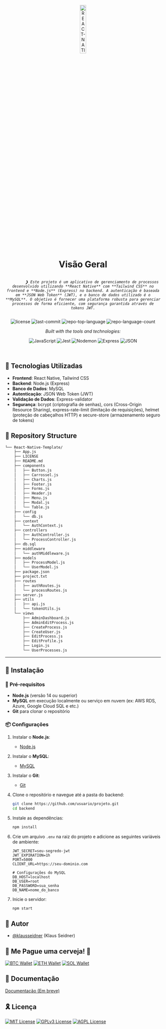 <p align="center">
  <img src="https://img.icons8.com/?size=512&id=55494&format=png" width="20%" alt="REACT-NATIVE-TEMPLATE-logo">
</p>
<p align="center">
    <h1 align="center">
        Visão Geral
    </h1>
</p>
<p align="center">
    <em>
        <code>
        ❯ Este projeto é um aplicativo de gerenciamento de processos desenvolvido utilizando **React Native** com **Tailwind CSS** no frontend e **Node.js** (Express) no backend. A autenticação é baseada em **JSON Web Token** (JWT), e o banco de dados utilizado é o **MySQL**. O objetivo é fornecer uma plataforma robusta para gerenciar processos de forma eficiente, com segurança garantida através de tokens JWT.
        </code>
    </em>
</p>
<p align="center">
	<img src="https://img.shields.io/github/license/klausseidner/React-Native-Template?style=flat&logo=opensourceinitiative&logoColor=white&color=0080ff" alt="license">
	<img src="https://img.shields.io/github/last-commit/klausseidner/React-Native-Template?style=flat&logo=git&logoColor=white&color=0080ff" alt="last-commit">
	<img src="https://img.shields.io/github/languages/top/klausseidner/React-Native-Template?style=flat&color=0080ff" alt="repo-top-language">
	<img src="https://img.shields.io/github/languages/count/klausseidner/React-Native-Template?style=flat&color=0080ff" alt="repo-language-count">
</p>
<p align="center">
		<em>Built with the tools and technologies:</em>
</p>
<p align="center">
	<img src="https://img.shields.io/badge/JavaScript-F7DF1E.svg?style=flat&logo=JavaScript&logoColor=black" alt="JavaScript">
	<img src="https://img.shields.io/badge/Jest-C21325.svg?style=flat&logo=Jest&logoColor=white" alt="Jest">
	<img src="https://img.shields.io/badge/Nodemon-76D04B.svg?style=flat&logo=Nodemon&logoColor=white" alt="Nodemon">
	<img src="https://img.shields.io/badge/Express-000000.svg?style=flat&logo=Express&logoColor=white" alt="Express">
	<img src="https://img.shields.io/badge/JSON-000000.svg?style=flat&logo=JSON&logoColor=white" alt="JSON">
</p>

<br>

## 🧩 Tecnologias Utilizadas
- **Frontend**: React Native, Tailwind CSS
- **Backend**: Node.js (Express)
- **Banco de Dados**: MySQL
- **Autenticação**: JSON Web Token (JWT)
- **Validação de Dados**: Express-validator
- **Segurança**: bcrypt (criptografia de senhas), cors (Cross-Origin Resource Sharing), express-rate-limit (limitação de requisições), helmet (proteção de cabeçalhos HTTP) e secure-store (armazenamento seguro de tokens)

## 📂 Repository Structure

```sh
└── React-Native-Template/
    ├── App.js
    ├── LICENSE
    ├── README.md
    ├── components
    │   ├── Button.js
    │   ├── Carrossel.js
    │   ├── Charts.js
    │   ├── Footer.js
    │   ├── Forms.js
    │   ├── Header.js
    │   ├── Menu.js
    │   ├── Modal.js
    │   └── Table.js
    ├── config
    │   └── db.js
    ├── context
    │   └── AuthContext.js
    ├── controllers
    │   ├── AuthController.js
    │   └── ProcessController.js
    ├── db.sql
    ├── middleware
    │   └── authMiddleware.js
    ├── models
    │   ├── ProcessModel.js
    │   └── UserModel.js
    ├── package.json
    ├── project.txt
    ├── routes
    │   ├── authRoutes.js
    │   └── processRoutes.js
    ├── server.js
    ├── utils
    │   ├── api.js
    │   └── tokenUtils.js
    └── views
        ├── AdminDashboard.js
        ├── AdminEditProcess.js
        ├── CreateProcess.js
        ├── CreateUser.js
        ├── EditProcess.js
        ├── EditProfile.js
        ├── Login.js
        └── UserProcesses.js
```

---

## 🚀 Instalação

### 🔖 Pré-requisitos
- **Node.js** (versão 14 ou superior)
- **MySQL** em execução localmente ou serviço em nuvem (ex: AWS RDS, Azure, Google Cloud SQL e etc.)
- **Git** para clonar o repositório

### 📦 Configurações
1. Instalar o **Node.js**:
   - [Node.js](https://nodejs.org/)

2. Instalar o **MySQL**:
    - [MySQL](https://www.mysql.com/)
    
3. Instalar o **Git**:
    - [Git](https://git-scm.com/)

4. Clone o repositório e navegue até a pasta do backend:
   ```bash
   git clone https://github.com/usuario/projeto.git
   cd backend

5. Instale as dependências:
    ```bash
    npm install

6. Crie um arquivo `.env` na raiz do projeto e adicione as seguintes variáveis de ambiente:
    ```env
    JWT_SECRET=seu-segredo-jwt
    JWT_EXPIRATION=1h
    PORT=5000
    CLIENT_URL=https://seu-dominio.com

    # Configurações do MySQL
    DB_HOST=localhost
    DB_USER=root
    DB_PASSWORD=sua_senha
    DB_NAME=nome_do_banco

7. Inicie o servidor:
    ```bash
    npm start

## 🤝 Autor

- [@klausseidner](https://www.github.com/klausseidner) (Klaus Seidner)

## 🍺 Me Pague uma cerveja! 🍺

[![BTC Wallet](https://en.cryptobadges.io/badge/big/0x0)](https://en.cryptobadges.io/donate/0x0)
[![ETH Wallet](https://en.cryptobadges.io/badge/big/0x0)](https://en.cryptobadges.io/donate/0x0)
[![SOL Wallet](https://en.cryptobadges.io/badge/big/0x0)](https://en.cryptobadges.io/donate/0x0)

## 📌 Documentação

[Documentação (Em breve)](#)

## 🎗 Licença

[![MIT License](https://img.shields.io/badge/License-MIT-green.svg)](https://choosealicense.com/licenses/mit/)
[![GPLv3 License](https://img.shields.io/badge/License-GPL%20v3-yellow.svg)](https://opensource.org/licenses/)
[![AGPL License](https://img.shields.io/badge/license-AGPL-blue.svg)](http://www.gnu.org/licenses/agpl-3.0)

